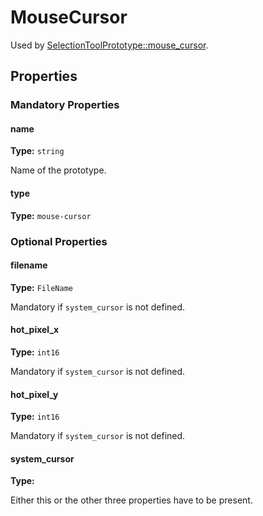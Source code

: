 # MouseCursor

Used by [SelectionToolPrototype::mouse_cursor](prototype:SelectionToolPrototype::mouse_cursor).

## Properties

### Mandatory Properties

#### name

**Type:** `string`

Name of the prototype.

#### type

**Type:** `mouse-cursor`



### Optional Properties

#### filename

**Type:** `FileName`

Mandatory if `system_cursor` is not defined.

#### hot_pixel_x

**Type:** `int16`

Mandatory if `system_cursor` is not defined.

#### hot_pixel_y

**Type:** `int16`

Mandatory if `system_cursor` is not defined.

#### system_cursor

**Type:** 

Either this or the other three properties have to be present.

